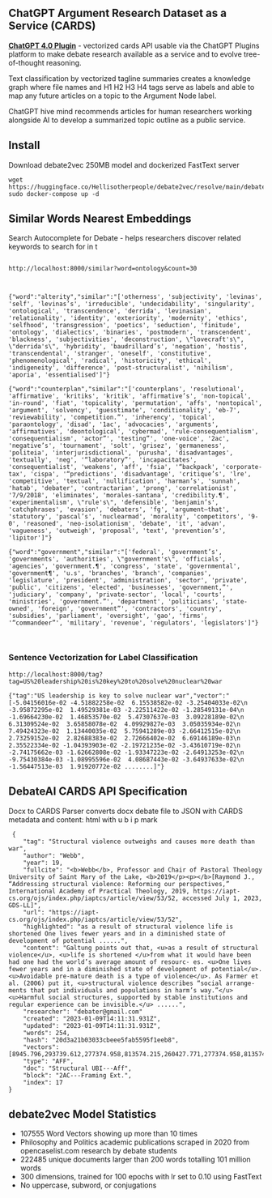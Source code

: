 

## ChatGPT Argument Research Dataset as a Service (CARDS)

**[ChatGPT 4.0 Plugin](https://platform.openai.com/docs/plugins/introduction)** - vectorized cards API usable via the ChatGPT Plugins platform to make debate research available as a service and to evolve tree-of-thought reasoning. 


Text classification by vectorized tagline summaries creates a knowledge graph where file names and H1 H2 H3 H4 tags serve as labels and able to map any future articles on a topic to the Argument Node label.


ChatGPT hive mind recommends articles for human researchers working alongside AI to develop a summarized topic outline as a public service.


## Install

Download debate2vec 250MB model and dockerized FastText server 

```
wget https://huggingface.co/Hellisotherpeople/debate2vec/resolve/main/debate2vec.bin  
sudo docker-compose up -d

```

## Similar Words Nearest Embeddings

Search Autocomplete for Debate - helps researchers discover related keywords to search for in t

```

http://localhost:8000/similar?word=ontology&count=30



{"word":"alterity","similar":"['otherness', 'subjectivity', 'levinas', 'self', 'levinas’s', 'irreducible', 'undecidability', 'singularity', 'ontological', 'transcendence', 'derrida', 'levinasian', 'relationality', 'identity', 'exteriority', 'modernity', 'ethics', 'selfhood', 'transgression', 'poetics', 'seduction', 'finitude', 'ontology', 'dialectics', 'binaries', 'postmodern', 'transcendent', 'blackness', 'subjectivities', 'deconstruction', \"lovecraft's\", \"derrida's\", 'hybridity', 'baudrillard’s', 'negation', 'hostis', 'transcendental', 'stranger', 'oneself', 'constitutive', 'phenomenological', 'radical', 'historicity', 'ethical', 'indigeneity', 'difference', 'post-structuralist', 'nihilism', 'aporia', 'essentialised']"}

{"word":"counterplan","similar":"['counterplans', 'resolutional', 'affirmative', 'kritiks', 'kritik', 'affirmative’s', 'non-topical', 'in-round', 'fiat', 'topicality', 'permutation', 'affs', 'nontopical', 'argument', 'solvency', 'guesstimate', 'conditionality', 'eb-7', 'reviewability', 'competition.”', 'inherency', 'topical', 'paraontology', 'disad', '1ac', 'advocacies', 'arguments', 'affirmatives', 'deontological', 'cybermad', 'rule-consequentialism', 'consequentialism', 'actor”', 'testing”', 'one-voice', '2ac', 'negative’s', 'tournament', 'solt', 'grisez', 'germaneness', 'politeia', 'interjurisdictional', 'purusha', 'disadvantages', 'textually', 'neg', '“laboratory”', 'incapacitates', 'consequentialist', 'weakens', 'aff', 'fsia', '“backpack', 'corporate-tax', 'cispa', '“predictions', 'disadvantage', 'critique’s', 'lre', 'competitive', 'textual', 'nullification', 'harman’s', 'sunnah', 'hatab', 'debater', 'contractarian', 'prong', 'correlationist', '7/9/2018', 'eliminates', 'morales-santana', 'credibility.¶', 'experimentalism', \"rule's\", 'defensible', 'benjamin’s', 'catchphrases', 'evasion', 'debaters', 'fg', 'argument—that', 'statutory', 'pascal’s', 'nuclearmad', 'morality', 'competitors', '9-0', 'reasoned', 'neo-isolationism', 'debate', 'it', 'advan', 'vagueness', 'outweigh', 'proposal', 'text', 'prevention’s', 'lipitor']"}

{"word":"government","similar":"['federal', 'government’s', 'governments', 'authorities', \"government's\", 'officials', 'agencies', 'government.¶', 'congress', 'state', 'governmental', 'government¶', 'u.s', 'branches', 'branch', 'companies', 'legislature', 'president', 'administration', 'sector', 'private', 'public', 'citizens', 'elected', 'businesses', 'government,”', 'judiciary', 'company', 'private-sector', 'local', 'courts', 'ministries', 'government.”', 'department', 'politicians', 'state-owned', 'foreign', 'government”', 'contractors', 'country', 'subsidies', 'parliament', 'oversight', 'gao', 'firms', '“commandeer”', 'military', 'revenue', 'regulators', 'legislators']"}



```

### Sentence Vectorization for Label Classification

```
http://localhost:8000/tag?tag=US%20leadership%20is%20key%20to%20solve%20nuclear%20war

{"tag":"US leadership is key to solve nuclear war","vector":"[-5.04156016e-02 -4.51882258e-02  6.15538582e-02 -3.25404033e-02\n -3.95872295e-02  1.49529381e-03 -2.22511422e-02 -1.28549131e-04\n -1.69664230e-02  1.46853570e-02  5.47307637e-03  3.09228189e-02\n  6.31309524e-02  3.65858078e-02  4.09929827e-03  3.05035934e-02\n  7.49424323e-02  1.13440035e-02  5.75941289e-03 -2.66412515e-02\n  2.73259152e-02  2.82688383e-02  2.72666402e-02  6.69146189e-03\n  2.35522334e-02 -1.04393903e-02 -2.19721235e-02 -3.43610719e-02\n -2.74175662e-03 -1.62662808e-02 -1.93347223e-02 -2.64913253e-02\n -9.75430384e-03 -1.08995596e-02  4.08687443e-02 -3.64937633e-02\n -1.56447513e-03  1.91920772e-02 ........]"}

```



## DebateAI CARDS API Specification

Docx to CARDS Parser converts docx debate file to JSON with CARDS metadata and content: html with u b i p mark


```
 {
    "tag": "Structural violence outweighs and causes more death than war",
    "author": "Webb",
    "year": 19,
    "fullcite": "<b>Webb</b>, Professor and Chair of Pastoral Theology University of Saint Mary of the Lake, <b>2019</p><p></b>[Raymond J., “Addressing structural violence: Reforming our perspectives,” International Academy of Practical Theology, 2019, https://iapt-cs.org/ojs/index.php/iaptcs/article/view/53/52, accessed July 1, 2023, GDS-LL]",
    "url": "https://iapt-cs.org/ojs/index.php/iaptcs/article/view/53/52",
    "highlighted": "as a result of structural violence life is shortened One lives fewer years and in a diminished state of development of potential ......",
    "content": "Galtung points out that, <u>as a result of structural violence</u>, <u>life is shortened </u>from what it would have been had one had the world’s average amount of resourc- es. <u>One lives fewer years and in a diminished state of development of potential</u>. <u>Avoidable pre-mature death is a type of violence</u>. As Farmer et al. (2006) put it, <u>structural violence describes “social arrange- ments that put individuals and populations in harm’s way.”</u> <u>Harmful social structures, supported by stable institutions and regular experience can be invisible.</u> ......",
    "researcher": "debater@gmail.com"
    "created": "2023-01-09T14:11:31.931Z",
    "updated": "2023-01-09T14:11:31.931Z",
    "words": 254,
    "hash": "20d3a21b03033cbeee5fab5595f1eeb8",
    "vectors": [8945.796,293739.612,277374.958,813574.215,260427.771,277374.958,813574.215,2.876],
    "type": "AFF",
    "doc": "Structural UBI---Aff",
    "block": "2AC---Framing Ext.",
    "index": 17
}

```

## debate2vec Model Statistics 

- 107555 Word Vectors showing up more than 10 times
- Philosophy and Politics academic publications scraped in 2020 from opencaselist.com research by debate students
- 222485 unique documents larger than 200 words totalling 101 million words
- 300 dimensions, trained for 100 epochs with lr set to 0.10 using FastText
- No uppercase, subword, or conjugations

